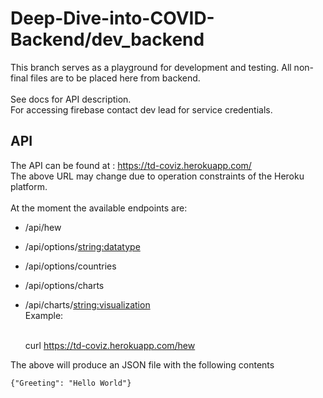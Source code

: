 # Deep-Dive-into-COVID-Backend/dev_backend
This branch serves as a playground for development and testing. All non-final files are to be placed here from
backend.<br /> <br />
See docs for API description. <br />
For accessing firebase contact dev lead for service credentials. <br />
## API 

The API can be found at : https://td-coviz.herokuapp.com/ <br />
The above URL may change due to operation constraints of the Heroku platform.<br /><br />
At the moment the available endpoints are:
* /api/hew
* /api/options/<string:datatype>
* /api/options/countries
* /api/options/charts
* /api/charts/<string:visualization> <br />
Example:<br /><br />

    curl https://td-coviz.herokuapp.com/hew


The above will produce an JSON file with the following contents

    {"Greeting": "Hello World"}



